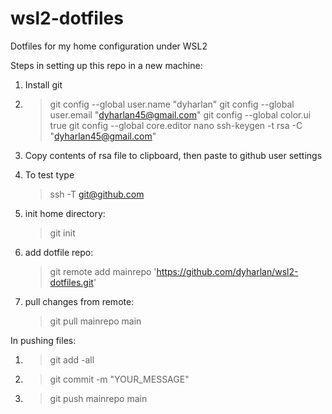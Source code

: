 # wsl2-dotfiles
Dotfiles for my home configuration under WSL2

Steps in setting up this repo in a new machine:
1. Install git
2. 
	> git config --global user.name "dyharlan"
	> git config --global user.email "dyharlan45@gmail.com"
	> git config --global color.ui true
	> git config --global core.editor nano
	> ssh-keygen -t rsa -C "dyharlan45@gmail.com"

3. Copy contents of rsa file to clipboard, then paste to github user settings
4. To test type
	> ssh -T git@github.com
5. init home directory:
	> git init
6. add dotfile repo:
	> git remote add mainrepo 'https://github.com/dyharlan/wsl2-dotfiles.git'
7. pull changes from remote:
	> git pull mainrepo main

In pushing files:
1. > git add -all
2. > git commit -m "YOUR_MESSAGE"
3. > git push mainrepo main
